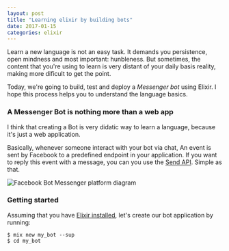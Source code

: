 ```yaml
---
layout: post
title: "Learning elixir by building bots"
date: 2017-01-15
categories: elixir
---
```


Learn a new language is not an easy task. It demands you persistence,
open mindness and most important: hunbleness. But sometimes, the content
that you're using to learn is very distant of your daily basis reality, making
more dificult to get the point.

Today, we're going to build, test and deploy a _Messenger bot_ using Elixir.
I hope this process helps you to understand the language basics.

### A Messenger Bot is nothing more than a web app

I think that creating a Bot is very didatic way to learn a language, because
it's just a web application.

Basically, whenever someone interact with your bot via chat, An event is sent by
Facebook to a predefined endpoint in your application. If you want to reply
this event with a message, you can you use the [Send
API](https://developers.facebook.com/docs/messenger-platform/send-api-reference).
Simple as that.

![Facebook Bot Messenger platform diagram](/assets/messenger-bot-diagram.png)

### Getting started

Assuming that you have [Elixir installed](http://elixir-lang.org/install.html), let's 
create our bot application by running:

```
$ mix new my_bot --sup
$ cd my_bot
```
